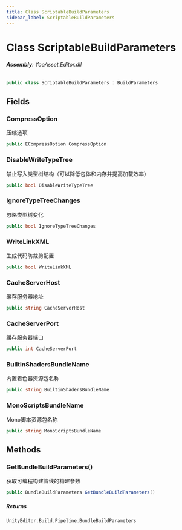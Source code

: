 ```yaml
---
title: Class ScriptableBuildParameters
sidebar_label: ScriptableBuildParameters
---
```

# Class ScriptableBuildParameters


###### **Assembly**: YooAsset.Editor.dll

```csharp title="Declaration"
public class ScriptableBuildParameters : BuildParameters
```
## Fields
### CompressOption
压缩选项

```csharp title="Declaration"
public ECompressOption CompressOption
```
### DisableWriteTypeTree
禁止写入类型树结构（可以降低包体和内存并提高加载效率）

```csharp title="Declaration"
public bool DisableWriteTypeTree
```
### IgnoreTypeTreeChanges
忽略类型树变化

```csharp title="Declaration"
public bool IgnoreTypeTreeChanges
```
### WriteLinkXML
生成代码防裁剪配置

```csharp title="Declaration"
public bool WriteLinkXML
```
### CacheServerHost
缓存服务器地址

```csharp title="Declaration"
public string CacheServerHost
```
### CacheServerPort
缓存服务器端口

```csharp title="Declaration"
public int CacheServerPort
```
### BuiltinShadersBundleName
内置着色器资源包名称

```csharp title="Declaration"
public string BuiltinShadersBundleName
```
### MonoScriptsBundleName
Mono脚本资源包名称

```csharp title="Declaration"
public string MonoScriptsBundleName
```
## Methods
### GetBundleBuildParameters()
获取可编程构建管线的构建参数

```csharp title="Declaration"
public BundleBuildParameters GetBundleBuildParameters()
```

##### Returns

`UnityEditor.Build.Pipeline.BundleBuildParameters`
